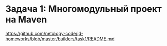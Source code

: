 # Задача 1: Многомодульный проект на Maven

https://github.com/netology-code/jd-homeworks/blob/master/builders/task1/README.md